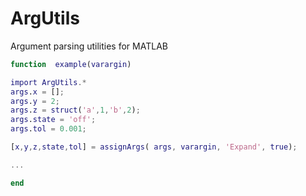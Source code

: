 ArgUtils
========

Argument parsing utilities for MATLAB

```matlab
function  example(varargin)

import ArgUtils.*
args.x = [];
args.y = 2;
args.z = struct('a',1,'b',2);
args.state = 'off';
args.tol = 0.001;

[x,y,z,state,tol] = assignArgs( args, varargin, 'Expand', true);

...

end
```
